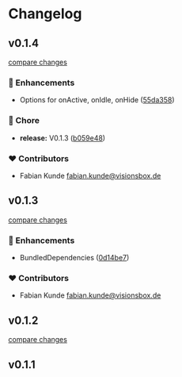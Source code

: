 # Changelog


## v0.1.4

[compare changes](https://github.com/VISIONSBOX/nuxt-screensaver/compare/v0.1.3...v0.1.4)

### 🚀 Enhancements

- Options for onActive, onIdle, onHide ([55da358](https://github.com/VISIONSBOX/nuxt-screensaver/commit/55da358))

### 🏡 Chore

- **release:** V0.1.3 ([b059e48](https://github.com/VISIONSBOX/nuxt-screensaver/commit/b059e48))

### ❤️ Contributors

- Fabian Kunde <fabian.kunde@visionsbox.de>

## v0.1.3

[compare changes](https://github.com/VISIONSBOX/nuxt-screensaver/compare/v0.1.2...v0.1.3)

### 🚀 Enhancements

- BundledDependencies ([0d14be7](https://github.com/VISIONSBOX/nuxt-screensaver/commit/0d14be7))

### ❤️ Contributors

- Fabian Kunde <fabian.kunde@visionsbox.de>

## v0.1.2

[compare changes](https://github.com/VISIONSBOX/nuxt-screensaver/compare/v0.1.1...v0.1.2)

## v0.1.1

